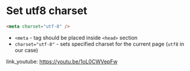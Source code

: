 # Set utf8 charset

```html
<meta charset="utf-8" />
```

- `<meta` - tag should be placed inside ```<head>``` section
- `charset="utf-8"` - sets specified charset for the current page (```utf8``` in our case)


link_youtube: https://youtu.be/1oL0CWVepFw
